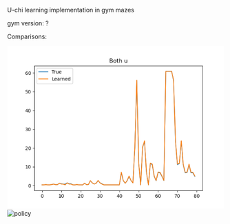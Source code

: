 U-chi learning implementation in gym mazes


gym version: ?

Comparisons:

![eigvec](both_us.png)
![policy](us_only.png)